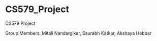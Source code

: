 CS579_Project
=============

CS579 Project

Group Members: Mitali Nandargikar, Saurabh Katkar, Akshaya Hebbar
